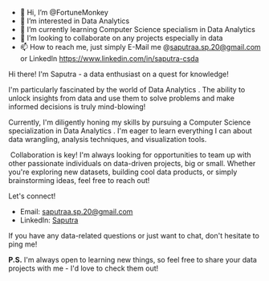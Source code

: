 - 👋 Hi, I’m @FortuneMonkey
- 👀 I’m interested in Data Analytics
- 🌱 I’m currently learning Computer Science specialism in Data Analytics
- 💞️ I’m looking to collaborate on any projects especially in data
- 📫 How to reach me, just simply E-Mail me @saputraa.sp.20@gmail.com or LinkedIn https://www.linkedin.com/in/saputra-csda

 Hi there! I'm Saputra  - a data enthusiast on a quest for knowledge!

 I'm particularly fascinated by the world of Data Analytics . The ability to unlock insights from data and use them to solve problems and make informed decisions is truly mind-blowing!

 Currently, I'm diligently honing my skills by pursuing a Computer Science specialization in Data Analytics . I'm eager to learn everything I can about data wrangling, analysis techniques, and visualization tools.

️ Collaboration is key! I'm always looking for opportunities to team up with other passionate individuals on data-driven projects, big or small. Whether you're exploring new datasets, building cool data products, or simply brainstorming ideas, feel free to reach out!

 Let's connect!

* Email: saputraa.sp.20@gmail.com
* LinkedIn: [Saputra](https://www.linkedin.com/in/saputra-csda)

If you have any data-related questions or just want to chat, don't hesitate to ping me! 

**P.S.** I'm always open to learning new things, so feel free to share your data projects with me - I'd love to check them out!



<!---
FortuneMonkey/FortuneMonkey is a ✨ special ✨ repository because its `README.md` (this file) appears on your GitHub profile.
You can click the Preview link to take a look at your changes.
--->
